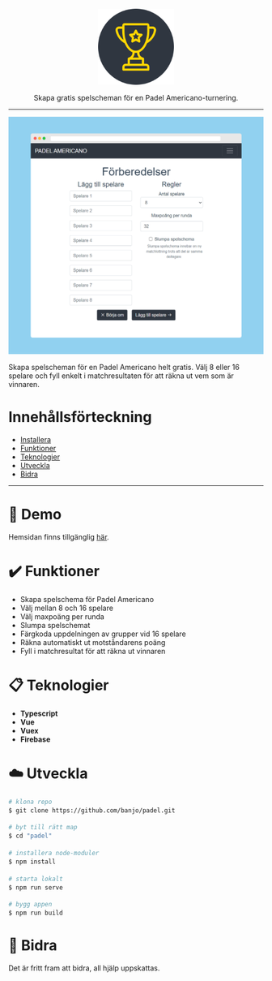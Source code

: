 <p align="center">

  <a href="https://github.com/banjo/feber-enhancer">
    <img src="public/logo.svg" alt="Logo" width="150" style="margin-top: 30px;" >
  </a>

  <p align="center">
    Skapa gratis spelscheman för en Padel Americano-turnering.
    <br />
  </p>
</p>

---

![Feber Enhancer Demo](public/padel-demo.png)

Skapa spelscheman för en Padel Americano helt gratis. Välj 8 eller 16 spelare och fyll enkelt i matchresultaten för att räkna ut vem som är vinnaren.

# Innehållsförteckning
- [Installera](#dart-installera)
- [Funktioner](#heavy_check_mark-funktioner)
- [Teknologier](#clipboard-teknologier)
- [Utveckla](#cloud-utveckla)
- [Bidra](#wrench-bidra)

___

# :dart: Demo
Hemsidan finns tillgänglig [här](https://www.padelamericano.nu).


# :heavy_check_mark: Funktioner

* Skapa spelschema för Padel Americano
* Välj mellan 8 och 16 spelare
* Välj maxpoäng per runda
* Slumpa spelschemat
* Färgkoda uppdelningen av grupper vid 16 spelare
* Räkna automatiskt ut motståndarens poäng
* Fyll i matchresultat för att räkna ut vinnaren

# :clipboard: Teknologier
* **Typescript**
* **Vue**
* **Vuex**
* **Firebase**

# :cloud: Utveckla

```bash
# klona repo
$ git clone https://github.com/banjo/padel.git

# byt till rätt map
$ cd "padel"

# installera node-moduler
$ npm install

# starta lokalt
$ npm run serve

# bygg appen
$ npm run build
```

# :wrench: Bidra
Det är fritt fram att bidra, all hjälp uppskattas.
